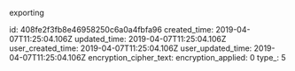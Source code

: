 exporting

id: 408fe2f3fb8e46958250c6a0a4fbfa96
created_time: 2019-04-07T11:25:04.106Z
updated_time: 2019-04-07T11:25:04.106Z
user_created_time: 2019-04-07T11:25:04.106Z
user_updated_time: 2019-04-07T11:25:04.106Z
encryption_cipher_text: 
encryption_applied: 0
type_: 5